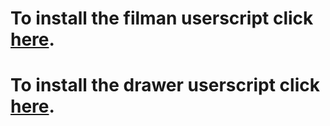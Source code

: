 # To install the filman userscript click [here](https://github.com/grl753951/tampermonkey/raw/master/filman.user.js).
# To install the drawer userscript click [here](https://github.com/grl753951/tampermonkey/raw/master/drawer.user.js).
